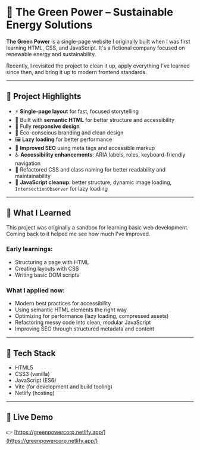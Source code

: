 # 🌿 The Green Power – Sustainable Energy Solutions

**The Green Power** is a single-page website I originally built when I was first learning HTML, CSS, and JavaScript. It's a fictional company focused on renewable energy and sustainability.

Recently, I revisited the project to clean it up, apply everything I've learned since then, and bring it up to modern frontend standards.

---

## 📌 Project Highlights

- ⚡ **Single-page layout** for fast, focused storytelling
- 🧠 Built with **semantic HTML** for better structure and accessibility
- 💅 Fully **responsive design**
- 🌱 Eco-conscious branding and clean design
- 🖼️ **Lazy loading** for better performance
- 🧭 **Improved SEO** using meta tags and accessible markup
- ♿ **Accessibility enhancements**: ARIA labels, roles, keyboard-friendly navigation
- 🎨 Refactored CSS and class naming for better readability and maintainability
- 🔧 **JavaScript cleanup**: better structure, dynamic image loading, `IntersectionObserver` for lazy loading

---

## 🚀 What I Learned

This project was originally a sandbox for learning basic web development. Coming back to it helped me see how much I've improved.

### Early learnings:

- Structuring a page with HTML
- Creating layouts with CSS
- Writing basic DOM scripts

### What I applied now:

- Modern best practices for accessibility
- Using semantic HTML elements the right way
- Optimizing for performance (lazy loading, compressed assets)
- Refactoring messy code into clean, modular JavaScript
- Improving SEO through structured metadata and content

---

## 📂 Tech Stack

- HTML5
- CSS3 (vanilla)
- JavaScript (ES6)
- Vite (for development and build tooling)
- Netlify (hosting)

---

## 🔗 Live Demo

👉 [https://greenpowercorp.netlify.app/](https://greenpowercorp.netlify.app/)
